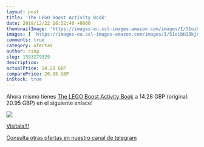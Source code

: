 ```yaml
---
layout: post
title: 'The LEGO Boost Activity Book'
date: 2019/12/22 16:52:40 +0000
thumbnailImage: 'https://images-eu.ssl-images-amazon.com/images/I/51oibH13kjL._SL200_.jpg'
images: [ 'https://images-eu.ssl-images-amazon.com/images/I/51oibH13kjL._SL200_.jpg' ]
comments: true
category: ofertas
author: ring
slug: 1593279329
description:
actualPrice: 14.28 GBP
comparePrice: 20.95 GBP
inStock: true
---
```


Ahora mismo tienes [The LEGO Boost Activity Book](https://www.amazon.com/dp/1593279329/?tag=redken08-20) a 14.28 GBP (original: 20.95 GBP) en el siguiente enlace!

[![](https://images-eu.ssl-images-amazon.com/images/I/51oibH13kjL._SL200_.jpg)](https://www.amazon.com/dp/1593279329/?tag=redken08-20)

[Visítala!!!](https://www.amazon.com/dp/1593279329/?tag=redken08-20)

[Consulta otras ofertas en nuestro canal de telegram](https://t.me/s/ofertas25)
